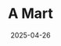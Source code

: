 ---
title: A Mart
address: 98 boulevard du Montparnasse, 75014 Paris
date: 2025-04-26
ratings:
- 4
foodtags:
- philippin
countrycodes:
- PHL
cover: DSC05202
---
